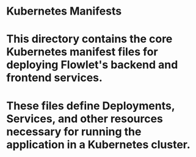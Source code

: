 # Kubernetes Manifests
# This directory contains the core Kubernetes manifest files for deploying Flowlet's backend and frontend services.
# These files define Deployments, Services, and other resources necessary for running the application in a Kubernetes cluster.



